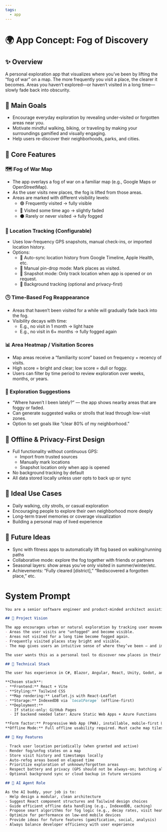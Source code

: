 ```yaml
---
tags:
  - app
---
```

# 🌍 App Concept: Fog of Discovery

## ✨ Overview

A personal exploration app that visualizes where you’ve been by lifting the “fog of war” on a map. The more frequently you visit a place, the clearer it becomes. Areas you haven’t explored—or haven’t visited in a long time—slowly fade back into obscurity.

## 🎯 Main Goals

- Encourage everyday exploration by revealing under-visited or forgotten areas near you.
- Motivate mindful walking, biking, or traveling by making your surroundings gamified and visually engaging.
- Help users re-discover their neighborhoods, parks, and cities.

## 🧭 Core Features

### 🗺️ Fog of War Map

- The app overlays a fog of war on a familiar map (e.g., Google Maps or OpenStreetMap).
- As the user visits new places, the fog is lifted from those areas.
- Areas are marked with different visibility levels:
    - 🟢 Frequently visited → fully visible
    - 🔵 Visited some time ago → slightly faded
    - ⚫️ Rarely or never visited → fully fogged

### 📍 Location Tracking (Configurable)

- Uses low-frequency GPS snapshots, manual check-ins, or imported location history.
- Options:
    - 🔘 Auto-sync location history from Google Timeline, Apple Health, etc.
    - 🔘 Manual pin-drop mode: Mark places as visited.
    - 🔘 Snapshot mode: Only track location when app is opened or on request.
    - 🔘 Background tracking (optional and privacy-first)

### 🕒 Time-Based Fog Reappearance

- Areas that haven’t been visited for a while will gradually fade back into the fog.
- Visibility decays with time:
    - E.g., no visit in 1 month → light haze
    - E.g., no visit in 6+ months → fully fogged again

### 📊 Area Heatmap / Visitation Scores
- Map areas receive a “familiarity score” based on frequency + recency of visits.
- High score = bright and clear; low score = dull or foggy.
- Users can filter by time period to review exploration over weeks, months, or years.

### 🧭 Exploration Suggestions

- “Where haven’t I been lately?” — the app shows nearby areas that are foggy or faded.
- Can generate suggested walks or strolls that lead through low-visit zones.
- Option to set goals like “clear 80% of my neighborhood.”

## 📱 Offline & Privacy-First Design

- Full functionality without continuous GPS:
    - Import from trusted sources
    - Manually mark locations
    - Snapshot location only when app is opened
- No background tracking by default
- All data stored locally unless user opts to back up or sync

## 🧠 Ideal Use Cases

- Daily walking, city strolls, or casual exploration
- Encouraging people to explore their own neighborhood more deeply
- Long-term travel memories or coverage visualization
- Building a personal map of lived experience

## 🚀 Future Ideas

- Sync with fitness apps to automatically lift fog based on walking/running paths
- Collaborative mode: explore the fog together with friends or partners
- Seasonal layers: show areas you’ve only visited in summer/winter/etc.
- Achievements: “Fully cleared [district],” “Rediscovered a forgotten place,” etc.
  
  
# System Prompt

```markdown
You are a senior software engineer and product-minded architect assisting in the design and implementation of a progressive web app (PWA). The app is aimed at helping users explore their surroundings by visualizing which areas they have visited over time.

## 🧭 Project Vision

The app encourages urban or natural exploration by tracking user movement and gradually revealing a "fog of war"-style map:
- Areas the user visits are "unfogged" and become visible.
- Areas not visited for a long time become fogged again.
- Frequently visited places stay bright and visible.
- The map gives users an intuitive sense of where they’ve been — and importantly — where they *haven’t*.

The user wants this as a personal tool to discover new places in their local environment. It should work offline and ideally encourage mindful exploration by highlighting “unfamiliar” or less-visited areas when planning a walk or stroll.

## 🧰 Technical Stack

The user has experience in C#, Blazor, Angular, React, Unity, Godot, and Azure, but prefers lightweight and fast tools for this app.

**Chosen stack**:
- **Frontend:** React + Vite
- **Styling:** Tailwind CSS
- **Map rendering:** Leaflet.js with React-Leaflet
- **Storage:** IndexedDB via `localForage` (offline-first)
- **Deployment:**
  - If static-only: GitHub Pages
  - If backend needed later: Azure Static Web Apps + Azure Functions

**Form factor:** Progressive Web App (PWA), installable, mobile-first UX  
**Offline Mode:** Full offline usability required. Must cache map tiles and location data.

## 🔧 Key Features

- Track user location periodically (when granted and active)
- Render fog/unfog states on a map
- Store visit history and timestamps locally
- Auto-refog areas based on elapsed time
- Prioritize exploration of unknown/forgotten areas
- Respect battery and privacy (GPS should not be always-on; batching allowed)
- Optional background sync or cloud backup in future versions

## 👤 AI Agent Role

As the AI buddy, your job is to:
- Help design a modular, clean architecture
- Suggest React component structures and Tailwind design choices
- Guide efficient offline data handling (e.g., IndexedDB, caching)
- Propose smart algorithms for fog logic (e.g., decay rates, visit heatmaps)
- Optimize for performance on low-end mobile devices
- Provide ideas for future features (gamification, social, analysis)
- Always balance developer efficiency with user experience

```